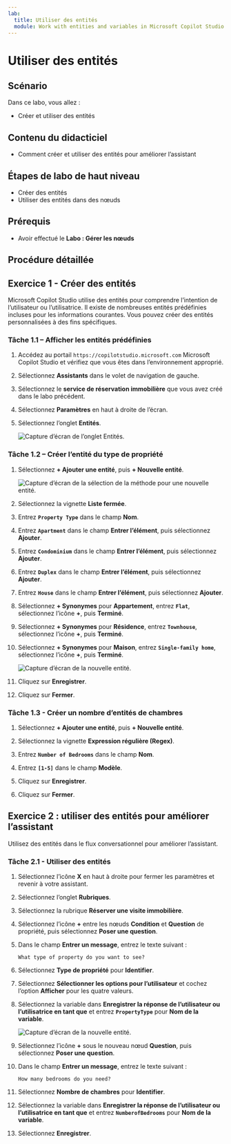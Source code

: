 ```yaml
---
lab:
  title: Utiliser des entités
  module: Work with entities and variables in Microsoft Copilot Studio
---
```


# Utiliser des entités

## Scénario

Dans ce labo, vous allez :

- Créer et utiliser des entités

## Contenu du didacticiel

- Comment créer et utiliser des entités pour améliorer l’assistant

## Étapes de labo de haut niveau

- Créer des entités
- Utiliser des entités dans des nœuds
  
## Prérequis

- Avoir effectué le **Labo : Gérer les nœuds**

## Procédure détaillée

## Exercice 1 - Créer des entités

Microsoft Copilot Studio utilise des entités pour comprendre l’intention de l’utilisateur ou l’utilisatrice. Il existe de nombreuses entités prédéfinies incluses pour les informations courantes. Vous pouvez créer des entités personnalisées à des fins spécifiques.

### Tâche 1.1 – Afficher les entités prédéfinies

1. Accédez au portail `https://copilotstudio.microsoft.com` Microsoft Copilot Studio et vérifiez que vous êtes dans l’environnement approprié.

1. Sélectionnez **Assistants** dans le volet de navigation de gauche.

1. Sélectionnez le **service de réservation immobilière** que vous avez créé dans le labo précédent.

1. Sélectionnez **Paramètres** en haut à droite de l’écran.

1. Sélectionnez l’onglet **Entités**.

    ![Capture d’écran de l’onglet Entités.](../media/system-entities.png)

### Tâche 1.2 – Créer l’entité du type de propriété

1. Sélectionnez **+ Ajouter une entité**, puis **+ Nouvelle entité**.

    ![Capture d’écran de la sélection de la méthode pour une nouvelle entité.](../media/add-an-entity.png)

1. Sélectionnez la vignette **Liste fermée**.

1. Entrez **`Property Type`** dans le champ **Nom**.

1. Entrez **`Apartment`** dans le champ **Entrer l’élément**, puis sélectionnez **Ajouter**.

1. Entrez **`Condominium`** dans le champ **Entrer l’élément**, puis sélectionnez **Ajouter**.

1. Entrez **`Duplex`** dans le champ **Entrer l’élément**, puis sélectionnez **Ajouter**.

1. Entrez **`House`** dans le champ **Entrer l’élément**, puis sélectionnez **Ajouter**.

1. Sélectionnez **+ Synonymes** pour **Appartement**, entrez **`Flat`**, sélectionnez l’icône **+**, puis **Terminé**.

1. Sélectionnez **+ Synonymes** pour **Résidence**, entrez **`Townhouse`**, sélectionnez l’icône **+**, puis **Terminé**.

1. Sélectionnez **+ Synonymes** pour **Maison**, entrez **`Single-family home`**, sélectionnez l’icône **+**, puis **Terminé**.

    ![Capture d’écran de la nouvelle entité.](../media/add-list-entity.png)

1. Cliquez sur **Enregistrer**.

1. Cliquez sur **Fermer**.

### Tâche 1.3 - Créer un nombre d’entités de chambres

1. Sélectionnez **+ Ajouter une entité**, puis **+ Nouvelle entité**.

1. Sélectionnez la vignette **Expression régulière (Regex)**.

1. Entrez **`Number of Bedrooms`** dans le champ **Nom**.

1. Entrez **`[1-5]`** dans le champ **Modèle**.

1. Cliquez sur **Enregistrer**.

1. Cliquez sur **Fermer**.

## Exercice 2 : utiliser des entités pour améliorer l’assistant

Utilisez des entités dans le flux conversationnel pour améliorer l’assistant.

### Tâche 2.1 - Utiliser des entités

1. Sélectionnez l’icône **X** en haut à droite pour fermer les paramètres et revenir à votre assistant.

1. Sélectionnez l’onglet **Rubriques**.

1. Sélectionnez la rubrique **Réserver une visite immobilière**.

1. Sélectionnez l’icône **+** entre les nœuds **Condition** et **Question** de propriété, puis sélectionnez **Poser une question**.

1. Dans le champ **Entrer un message**, entrez le texte suivant :

    `What type of property do you want to see?`

1. Sélectionnez **Type de propriété** pour **Identifier**.

1. Sélectionnez **Sélectionner les options pour l’utilisateur** et cochez l’option **Afficher** pour les quatre valeurs.

1. Sélectionnez la variable dans **Enregistrer la réponse de l’utilisateur ou l’utilisatrice en tant que** et entrez **`PropertyType`** pour **Nom de la variable**.

    ![Capture d’écran de la nouvelle entité.](../media/question-node-entity.png)

1. Sélectionnez l’icône **+** sous le nouveau nœud **Question**, puis sélectionnez **Poser une question**.

1. Dans le champ **Entrer un message**, entrez le texte suivant :

    `How many bedrooms do you need?`

1. Sélectionnez **Nombre de chambres** pour **Identifier**.

1. Sélectionnez la variable dans **Enregistrer la réponse de l’utilisateur ou l’utilisatrice en tant que** et entrez **`NumberofBedrooms`** pour **Nom de la variable**.

1. Sélectionnez **Enregistrer**.
